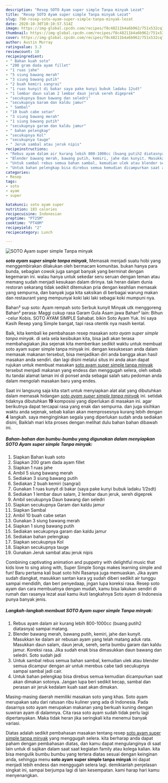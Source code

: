 ```yaml
---
description: "Resep SOTO Ayam super simple Tanpa minyak Lezat"
title: "Resep SOTO Ayam super simple Tanpa minyak Lezat"
slug: 790-resep-soto-ayam-super-simple-tanpa-minyak-lezat
date: 2020-10-30T10:10:57.514Z
image: https://img-global.cpcdn.com/recipes/f8c48211b4a6b962/751x532cq70/soto-ayam-super-simple-tanpa-minyak-foto-resep-utama.jpg
thumbnail: https://img-global.cpcdn.com/recipes/f8c48211b4a6b962/751x532cq70/soto-ayam-super-simple-tanpa-minyak-foto-resep-utama.jpg
cover: https://img-global.cpcdn.com/recipes/f8c48211b4a6b962/751x532cq70/soto-ayam-super-simple-tanpa-minyak-foto-resep-utama.jpg
author: Austin Murray
ratingvalue: 3.3
reviewcount: 10
recipeingredient:
- " Bahan kuah soto"
- "200 gram dada ayam fillet"
- "1 ruas jahe"
- "5 siung bawang merah"
- "3 siung bawang putih"
- "2 buah kemiri sangrai"
- "1 ruas kunyit di bakar saya pake kunyi bubuk ladaku 12sdt"
- "1 lembar daun salam 2 lembar daun jeruk sereh digeprek"
- "secukupnya Daun bawang dan seledri"
- "secukupnya Garam dan kaldu jamur"
- " Sambal"
- "10 buah cabe setan"
- "3 siung bawang merah"
- "1 siung bawang putih"
- "secukupnya garam dan kaldu jamur"
- " bahan pelengkap"
- "secukupnya Kol"
- "secukupnya tauge"
- " Jeruk sambal atau jeruk nipis"
recipeinstructions:
- "Rebus ayam dalam air kurang lebih 800-1000cc (buang putih2 diatasnya) sampai matang."
- "Blender bawang merah, bawang putih, kemiri, jahe dan kunyit. Masukkan ke dalam air rebusan ayam yang telah matang aduk rata. Masukkan daun salam, daun jeruk, sereh, serta bumbu garam dan kaldu jamur. Koreksi rasa. Jika sudah enak bisa dimasukkan daun bawang dan seledri. Soto sudah jadi"
- "Untuk sambal rebus semua bahan sambal, kemudian ulek atau blender semua dicampur dengan air untuk merebus cabe tadi secukupnya sampai sambal jadi cair."
- "Untuk bahan pelengkap bisa direbus semua kemudian dicampurkan saat akan dimakan sotonya. Jangan lupa beri sedikit kecap, sambal dan perasan air jeruk kedalam kuah saat akan dimakan."
categories:
- Resep
tags:
- soto
- ayam
- super

katakunci: soto ayam super 
nutrition: 183 calories
recipecuisine: Indonesian
preptime: "PT25M"
cooktime: "PT40M"
recipeyield: "2"
recipecategory: Lunch

---
```



![SOTO Ayam super simple Tanpa minyak](https://img-global.cpcdn.com/recipes/f8c48211b4a6b962/751x532cq70/soto-ayam-super-simple-tanpa-minyak-foto-resep-utama.jpg)

<b><i>soto ayam super simple tanpa minyak</i></b>, Memasak menjadi suatu hobi yang menggembirakan dilakukan oleh bermacam komunitas. bukan hanya para bunda, sebagian cowok juga sangat banyak yang berminat dengan kegemaran ini. walau hanya untuk sekedar seru seruan dengan teman atau memang sudah menjadi kesukaan dalam dirinya. tak heran dalam dunia restoran sekarang tidak sedikit ditemukan pria dengan keahlian memasak yang sempurna, dan banyak juga kita saksikan di berbagai warung makan dan restaurant yang mempunyai koki laki laki sebagai koki mumpuni nya.

Bahan² sup soto: Ayam rempah soto Serbuk kunyit Minyak utk menggoreng Bahan² perasa: Maggi cukup rasa Garam Gula Asam jawa Bahan² lain: Bihun -celur Kobis. SOTO AYAM SIMPLE Sahabat. bikin Soto Ayam Yuk. Ini saya Kasih Resep yang Simple bangat, tapi rasa otentik nya masih kental.

Baik, kita kembali ke pembahasan resep masakan <i>soto ayam super simple tanpa minyak</i>. di sela sela kesibukan kita, bisa jadi akan terasa membahagiakan jika sejenak kita memberikan sedikit waktu untuk membuat soto ayam super simple tanpa minyak ini. dengan kesuksesan anda dalam memasak makanan tersebut, bisa menjadikan diri anda bangga akan hasil masakan anda sendiri. dan lagi disini melalui situs ini anda akan dapat rujukan untuk membuat masakan <u>soto ayam super simple tanpa minyak</u> tersebut menjadi makanan yang endess dan menggugah selera, oleh sebab itu tandai alamat laman ini di ponsel anda sebagai salah satu pedoman anda dalam mengolah masakan baru yang endes.


Saat ini langsung saja kita start untuk menyiapkan alat alat yang dibutuhkan dalam memasak hidangan <u><i>soto ayam super simple tanpa minyak</i></u> ini. setidak tidaknya dibutuhkan <b>19</b> komposisi yang diperlukan di masakan ini. agar berikutnya dapat tercapai rasa yang enak dan sempurna. dan juga sisihkan waktu anda sejenak, sebab kalian akan memprosesnya kurang lebih dengan <b>4</b> langkah. saya menginginkan segala yang diperlukan sudah anda sediakan disini, Baiklah mari kita proses dengan melihat dulu bahan bahan dibawah ini.

<!--inarticleads1-->

##### Bahan-bahan dan bumbu-bumbu yang digunakan dalam menyiapkan SOTO Ayam super simple Tanpa minyak:

1. Siapkan  Bahan kuah soto
1. Siapkan 200 gram dada ayam fillet
1. Siapkan 1 ruas jahe
1. Ambil 5 siung bawang merah
1. Sediakan 3 siung bawang putih
1. Sediakan 2 buah kemiri (sangrai)
1. Gunakan 1 ruas kunyit di bakar (saya pake kunyi bubuk ladaku 1/2sdt)
1. Sediakan 1 lembar daun salam, 2 lembar daun jeruk, sereh digeprek
1. Ambil secukupnya Daun bawang dan seledri
1. Siapkan secukupnya Garam dan kaldu jamur
1. Siapkan  Sambal
1. Ambil 10 buah cabe setan
1. Gunakan 3 siung bawang merah
1. Siapkan 1 siung bawang putih
1. Sediakan secukupnya garam dan kaldu jamur
1. Sediakan  bahan pelengkap
1. Siapkan secukupnya Kol
1. Siapkan secukupnya tauge
1. Gunakan  Jeruk sambal atau jeruk nipis


Combining captivating animation and puppetry with delightful music that kids love to sing along with, Super Simple Songs makes learning simple and fun! Baru pertama kali buat soto hihi Rasanya juga memuaskan. Jika ayam sudah diangkat, masukkan santan kara yg sudah diberi sedikit air tunggu sampai mendidih, dan beri penyedaap, jngan lupa koreksi rasa. Resep soto ayam dan cara membuatnya dengan mudah, kamu bisa lakukan sendiri di rumah dan rasanya lezat asal kamu ikuti langkahnya Soto ayam di Indonesia punya banyak jenis. 

<!--inarticleads2-->

##### Langkah-langkah membuat SOTO Ayam super simple Tanpa minyak:

1. Rebus ayam dalam air kurang lebih 800-1000cc (buang putih2 diatasnya) sampai matang.
1. Blender bawang merah, bawang putih, kemiri, jahe dan kunyit. Masukkan ke dalam air rebusan ayam yang telah matang aduk rata. Masukkan daun salam, daun jeruk, sereh, serta bumbu garam dan kaldu jamur. Koreksi rasa. Jika sudah enak bisa dimasukkan daun bawang dan seledri. Soto sudah jadi
1. Untuk sambal rebus semua bahan sambal, kemudian ulek atau blender semua dicampur dengan air untuk merebus cabe tadi secukupnya sampai sambal jadi cair.
1. Untuk bahan pelengkap bisa direbus semua kemudian dicampurkan saat akan dimakan sotonya. Jangan lupa beri sedikit kecap, sambal dan perasan air jeruk kedalam kuah saat akan dimakan.


Masing-masing daerah memiliki masakan soto yang khas. Soto ayam merupakan satu dari ratusan ribu kuliner yang ada di Indonesia. Pada dasarnya soto ayam merupakan makanan yang berkuah kuning dengan suwiran ayam di dalamnya. Cita rasa soto ayam sudah tidak perlu lagi dipertanyakan. Maka tidak heran jika seringkali kita menemui banyak variasi. 

Diatas adalah sedikit pembahasan masakan tentang resep <u>soto ayam super simple tanpa minyak</u> yang menggugah selera. kita berharap anda dapat paham dengan pembahasan diatas, dan kamu dapat mengulanginya di saat lain untuk di sajikan dalam saat saat kegiatan family atau kolega kalian. kita bisa mengulik bumbu bumbu yang tertera diatas sesuai dengan keinginan anda, sehingga menu <b>soto ayam super simple tanpa minyak</b> ini dapat menjadi lebih endess dan menggugah selera lagi. demikianlah penjelasan singkat ini, sampai berjumpa lagi di lain kesempatan. kami harap hari kamu menyenangkan.
